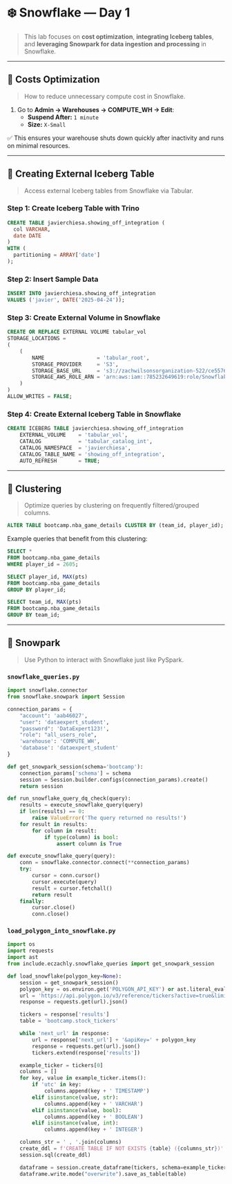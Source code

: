 # ❄️ Snowflake — Day 1

> This lab focuses on **cost optimization**, **integrating Iceberg tables**, and **leveraging Snowpark for data ingestion and processing** in Snowflake.

---

## 💸 Costs Optimization

> How to reduce unnecessary compute cost in Snowflake.

1. Go to **Admin → Warehouses → COMPUTE_WH → Edit**:
    - **Suspend After:** `1 minute`
    - **Size:** `X-Small`

✅ This ensures your warehouse shuts down quickly after inactivity and runs on minimal resources.

---

## 🧊 Creating External Iceberg Table

> Access external Iceberg tables from Snowflake via Tabular.

### Step 1: Create Iceberg Table with Trino
```sql
CREATE TABLE javierchiesa.showing_off_integration (
  col VARCHAR,
  date DATE
)
WITH (
  partitioning = ARRAY['date']
);
```

### Step 2: Insert Sample Data
```sql
INSERT INTO javierchiesa.showing_off_integration
VALUES ('javier', DATE('2025-04-24'));
```

### Step 3: Create External Volume in Snowflake
```sql
CREATE OR REPLACE EXTERNAL VOLUME tabular_vol
STORAGE_LOCATIONS =
(
    (
        NAME                 = 'tabular_root',
        STORAGE_PROVIDER     = 'S3',
        STORAGE_BASE_URL     = 's3://zachwilsonsorganization-522/ce557692-2f28-41e8-8250-8608042d2acb/',
        STORAGE_AWS_ROLE_ARN = 'arn:aws:iam::785232649619:role/SnowflakeRole'
    )
)
ALLOW_WRITES = FALSE;
```

### Step 4: Create External Iceberg Table in Snowflake
```sql
CREATE ICEBERG TABLE javierchiesa.showing_off_integration
    EXTERNAL_VOLUME    = 'tabular_vol',
    CATALOG            = 'tabular_catalog_int',
    CATALOG_NAMESPACE  = 'javierchiesa',
    CATALOG_TABLE_NAME = 'showing_off_integration',
    AUTO_REFRESH       = TRUE;
```

---

## 📐 Clustering

> Optimize queries by clustering on frequently filtered/grouped columns.

```sql
ALTER TABLE bootcamp.nba_game_details CLUSTER BY (team_id, player_id);
```

Example queries that benefit from this clustering:
```sql
SELECT *
FROM bootcamp.nba_game_details
WHERE player_id = 2605;

SELECT player_id, MAX(pts)
FROM bootcamp.nba_game_details
GROUP BY player_id;

SELECT team_id, MAX(pts)
FROM bootcamp.nba_game_details
GROUP BY team_id;
```

---

## 🐍 Snowpark

> Use Python to interact with Snowflake just like PySpark.

### `snowflake_queries.py`
```python
import snowflake.connector
from snowflake.snowpark import Session

connection_params = {
    "account": 'aab46027',
    "user": 'dataexpert_student',
    "password": 'DataExpert123!',
    "role": "all_users_role",
    'warehouse': 'COMPUTE_WH',
    'database': 'dataexpert_student'
}

def get_snowpark_session(schema='bootcamp'):
    connection_params['schema'] = schema
    session = Session.builder.configs(connection_params).create()
    return session

def run_snowflake_query_dq_check(query):
    results = execute_snowflake_query(query)
    if len(results) == 0:
        raise ValueError('The query returned no results!')
    for result in results:
        for column in result:
            if type(column) is bool:
                assert column is True

def execute_snowflake_query(query):
    conn = snowflake.connector.connect(**connection_params)
    try:
        cursor = conn.cursor()
        cursor.execute(query)
        result = cursor.fetchall()
        return result
    finally:
        cursor.close()
        conn.close()
```

### `load_polygon_into_snowflake.py`
```python
import os
import requests
import ast
from include.eczachly.snowflake_queries import get_snowpark_session

def load_snowflake(polygon_key=None):
    session = get_snowpark_session()
    polygon_key = os.environ.get('POLYGON_API_KEY') or ast.literal_eval(polygon_key)['AWS_SECRET_ACCESS_KEY']
    url = 'https://api.polygon.io/v3/reference/tickers?active=true&limit=1000&apiKey=' + polygon_key
    response = requests.get(url).json()

    tickers = response['results']
    table = 'bootcamp.stock_tickers'

    while 'next_url' in response:
        url = response['next_url'] + '&apiKey=' + polygon_key
        response = requests.get(url).json()
        tickers.extend(response['results'])

    example_ticker = tickers[0]
    columns = []
    for key, value in example_ticker.items():
        if 'utc' in key:
            columns.append(key + ' TIMESTAMP')
        elif isinstance(value, str):
            columns.append(key + ' VARCHAR')
        elif isinstance(value, bool):
            columns.append(key + ' BOOLEAN')
        elif isinstance(value, int):
            columns.append(key + ' INTEGER')

    columns_str = ' , '.join(columns)
    create_ddl = f'CREATE TABLE IF NOT EXISTS {table} ({columns_str})'
    session.sql(create_ddl)

    dataframe = session.create_dataframe(tickers, schema=example_ticker.keys())
    dataframe.write.mode("overwrite").save_as_table(table)
```
